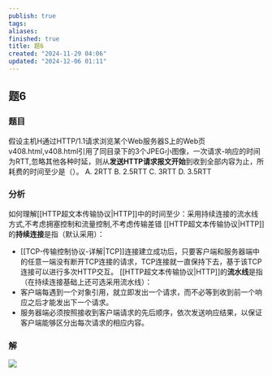 ```yaml
---
publish: true
tags: 
aliases: 
finished: true
title: 题6
created: "2024-11-29 04:06"
updated: "2024-12-06 01:11"
---
```

## 题6
### 题目
假设主机H通过HTTP/1.1请求浏览某个Web服务器S上的Web页v408.html,v408.html引用了同目录下的3个JPEG小图像，一次请求-响应的时间为RTT,忽略其他各种时延，则从**发送HTTP请求报文开始**到收到全部内容为止，所耗费的时间至少是（）。
A. 2RTT
B. 2.5RTT
C. 3RTT
D. 3.5RTT
### 分析
如何理解[[HTTP超文本传输协议|HTTP]]中的时间至少：采用持续连接的流水线方式,不考虑拥塞控制和流量控制,不考虑传输差错
[[HTTP超文本传输协议|HTTP]]的**持续连接**是指（默认采用）：
- [[TCP-传输控制协议-详解|TCP]]连接建立成功后，只要客户端和服务器端中的任意一端没有断开TCP连接的请求，TCP连接就一直保持下去，基于该TCP连接可以进行多次HTTP交互。
[[HTTP超文本传输协议|HTTP]]的**流水线**是指（在持续连接基础上还可选采用流水线）：
- 客户端每遇到一个对象引用，就立即发出一个请求，而不必等到收到前一个响应之后才能发出下一个请求。
- 服务器端必须按照接收到客户端请求的先后顺序，依次发送响应结果，以保证客户端能够区分出每次请求的相应内容。
### 解
![](https://img.hwenyi.live/202411291159864.webp)